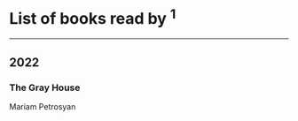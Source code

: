 # List of books read by [](https://plus.google.com/u/0/114091474098743820596/)<sup>1</sup>
---

## 2022

### The Gray House
Mariam Petrosyan




